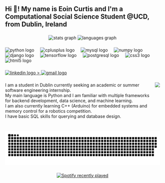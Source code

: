 <h2 align="left">Hi 👋! My name is Eoin Curtis and I'm a Computational Social Science Student @UCD, from Dublin, Ireland</h2>

###
<div align="center">
  <img src="https://github-readme-stats.vercel.app/api?username=Kertis4&hide_title=false&hide_rank=false&show_icons=true&include_all_commits=true&count_private=true&disable_animations=false&theme=dracula&locale=en&hide_border=false&cache_seconds=1800" height="150" alt="stats graph" />
  <img src="https://github-readme-stats.vercel.app/api/top-langs?username=Kertis4&locale=en&hide_title=false&layout=compact&card_width=320&langs_count=5&theme=dracula&hide_border=false&cache_seconds=1800" height="150" alt="languages graph" />
</div>


###

<div align="left">
  <img src="https://cdn.jsdelivr.net/gh/devicons/devicon/icons/python/python-original.svg" height="30" alt="python logo"  />
  <img width="12" />
  <img src="https://cdn.jsdelivr.net/gh/devicons/devicon/icons/cplusplus/cplusplus-original.svg" height="30" alt="cplusplus logo"  />
  <img width="12" />
  <img src="https://cdn.jsdelivr.net/gh/devicons/devicon/icons/mysql/mysql-original.svg" height="30" alt="mysql logo"  />
  <img width="12" />
  <img src="https://cdn.jsdelivr.net/gh/devicons/devicon/icons/numpy/numpy-original.svg" height="30" alt="numpy logo"  />
  <img width="12" />
  <img src="https://cdn.jsdelivr.net/gh/devicons/devicon/icons/django/django-plain.svg" height="30" alt="django logo"  />
  <img width="12" />
  <img src="https://cdn.jsdelivr.net/gh/devicons/devicon/icons/tensorflow/tensorflow-original.svg" height="30" alt="tensorflow logo"  />
  <img width="12" />
  <img src="https://cdn.jsdelivr.net/gh/devicons/devicon/icons/postgresql/postgresql-original.svg" height="30" alt="postgresql logo"  />
  <img width="12" />
  <img src="https://cdn.jsdelivr.net/gh/devicons/devicon/icons/css3/css3-original.svg" height="30" alt="css3 logo"  />
  <img width="12" />
  <img src="https://cdn.jsdelivr.net/gh/devicons/devicon/icons/html5/html5-original.svg" height="30" alt="html5 logo"  />
</div>

###

<div align="left">
  <a href="https://www.linkedin.com/in/eoin-curtis-6b2496330">
  <img src="https://img.shields.io/static/v1?message=LinkedIn&logo=linkedin&label=&color=0077B5&logoColor=white&labelColor=&style=for-the-badge" height="35" alt="linkedin logo"  />
  </a>
  <a href="https://mail.google.com/mail/?view=cm&to=eoincur14@gmail.com" target="_blank">>
  <img src="https://img.shields.io/static/v1?message=Gmail&logo=gmail&label=&color=D14836&logoColor=white&labelColor=&style=for-the-badge" height="35" alt="gmail logo"  />
  </a>
</div>

###

<img align="right" height="150" src="https://tse2.mm.bing.net/th?id=OIP.6SWuFDC8ciMHRwQhN8XgVwAAAA&pid=Api&P=0&h=180"  />

###

<p align="left">I am a student in Dublin currently seeking an academic or summer software engineering internship. <br>My main language is Python and I am familiar with multiple frameworks for backend development, data science, and machine learning.<br>I am also currently learning C++ (Arduino) for embedded systems and memory control for a robotics competition.<br>I have basic SQL skills for querying and database design.</p>

###

<br clear="both">

<picture>
  <source media="(prefers-color-scheme: dark)" srcset="https://raw.githubusercontent.com/kertis4/kertis4/output/github-snake-dark.svg" />
  <source media="(prefers-color-scheme: light)" srcset="https://raw.githubusercontent.com/kertis4/kertis4/output/github-snake.svg" />
  <img alt="github-snake" src="https://raw.githubusercontent.com/kertis4/kertis4/output/github-snake.svg" />
</picture>

###

<div align="center">
  <a href="https://open.spotify.com/user/Curto" target="_blank">
    <img src="https://spotify-recently-played-readme.vercel.app/api?user=e0x4bizjnubkwth7i8ay0yocs" alt="Spotify recently played" />
  </a>
</div>


###
